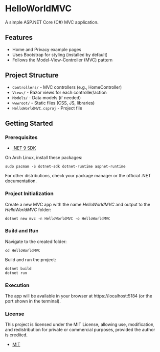 # HelloWorldMVC

A simple ASP.NET Core (C#) MVC application.

## Features

- Home and Privacy example pages
- Uses Bootstrap for styling (installed by default)
- Follows the Model-View-Controller (MVC) pattern

## Project Structure

- `Controllers/` - MVC controllers (e.g., HomeController)
- `Views/` - Razor views for each controller/action
- `Models/` - Data models (if needed)
- `wwwroot/` - Static files (CSS, JS, libraries)
- `HelloWorldMVC.csproj` - Project file

## Getting Started

### Prerequisites

- [.NET 9 SDK](https://dotnet.microsoft.com/download/dotnet/9.0)

On Arch Linux, install these packages:

```
sudo pacman -S dotnet-sdk dotnet-runtime aspnet-runtime
```

For other distributions, check your package manager or the official .NET documentation.

### Project Initialization

Create a new MVC app with the name *HelloWorldMVC* and output to the *HelloWorldMVC* folder:

```
dotnet new mvc -n HelloWorldMVC -o HelloWorldMVC
```

### Build and Run

Navigate to the created folder:

```
cd HelloWorldMVC
```

Build and run the project:

```
dotnet build
dotnet run
```

### Execution

The app will be available in your browser at https://localhost:5184 (or the port shown in the terminal).

### License

This project is licensed under the MIT License, allowing use, modification, and redistribution for private or commercial purposes, provided the author is credited.

- [MIT](LICENSE.md)